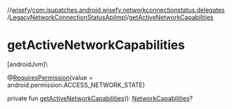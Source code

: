 //[wisefy](../../../index.md)/[com.isupatches.android.wisefy.networkconnectionstatus.delegates](../index.md)/[LegacyNetworkConnectionStatusApiImpl](index.md)/[getActiveNetworkCapabilities](get-active-network-capabilities.md)

# getActiveNetworkCapabilities

[androidJvm]\

@[RequiresPermission](https://developer.android.com/reference/kotlin/androidx/annotation/RequiresPermission.html)(value = android.permission.ACCESS_NETWORK_STATE)

private fun [getActiveNetworkCapabilities](get-active-network-capabilities.md)(): [NetworkCapabilities](https://developer.android.com/reference/kotlin/android/net/NetworkCapabilities.html)?

